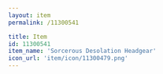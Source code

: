 ```yaml
---
layout: item
permalink: /11300541

title: Item
id: 11300541
item_name: 'Sorcerous Desolation Headgear'
icon_url: 'item/icon/11300479.png'
---
```

